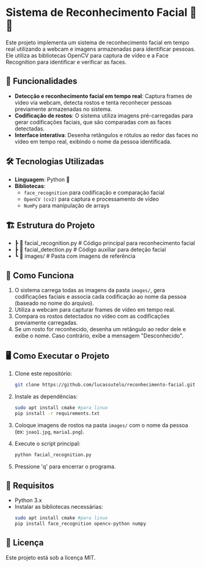 
# Sistema de Reconhecimento Facial 👤📸

Este projeto implementa um sistema de reconhecimento facial em tempo real utilizando a webcam e imagens armazenadas para identificar pessoas. Ele utiliza as bibliotecas OpenCV para captura de vídeo e a Face Recognition para identificar e verificar as faces.

## 🚀 Funcionalidades

- **Detecção e reconhecimento facial em tempo real**: Captura frames de vídeo via webcam, detecta rostos e tenta reconhecer pessoas previamente armazenadas no sistema.
- **Codificação de rostos**: O sistema utiliza imagens pré-carregadas para gerar codificações faciais, que são comparadas com as faces detectadas.
- **Interface interativa**: Desenha retângulos e rótulos ao redor das faces no vídeo em tempo real, exibindo o nome da pessoa identificada.

## 🛠️ Tecnologias Utilizadas

- **Linguagem**: Python 🐍
- **Bibliotecas**:
  - `face_recognition` para codificação e comparação facial
  - `OpenCV (cv2)` para captura e processamento de vídeo
  - `NumPy` para manipulação de arrays

## 🏗️ Estrutura do Projeto
 - ┣ 📜 facial_recognition.py   # Código principal para reconhecimento facial
 - ┣ 📜 facial_detection.py     # Código auxiliar para deteção facial
 - ┗ 📂 images/                 # Pasta com imagens de referência

## 📸 Como Funciona

1. O sistema carrega todas as imagens da pasta `images/`, gera codificações faciais e associa cada codificação ao nome da pessoa (baseado no nome do arquivo).
2. Utiliza a webcam para capturar frames de vídeo em tempo real.
3. Compara os rostos detectados no vídeo com as codificações previamente carregadas.
4. Se um rosto for reconhecido, desenha um retângulo ao redor dele e exibe o nome. Caso contrário, exibe a mensagem "Desconhecido".

## 🖥️ Como Executar o Projeto

1. Clone este repositório:
   ```bash
   git clone https://github.com/lucassutelo/reconhecimento-facial.git
   ```

2. Instale as dependências:
   ```bash
   sudo apt install cmake #para linux
   pip install -r requirements.txt
   ```

4. Coloque imagens de rostos na pasta `images/` com o nome da pessoa (ex: `joao1.jpg`, `maria1.png`).

5. Execute o script principal:
   ```bash
   python facial_recognition.py
   ```

6. Pressione 'q' para encerrar o programa.

## 📝 Requisitos

- Python 3.x
- Instalar as bibliotecas necessárias:
  ```bash
  sudo apt install cmake #para linux
  pip install face_recognition opencv-python numpy
  ```

## 📄 Licença

Este projeto está sob a licença MIT.
